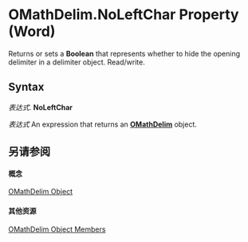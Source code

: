 
# OMathDelim.NoLeftChar Property (Word)

Returns or sets a  **Boolean** that represents whether to hide the opening delimiter in a delimiter object. Read/write.


## Syntax

 _表达式_. **NoLeftChar**

 _表达式_ An expression that returns an **[OMathDelim](6c203045-a0e0-6bf7-d8c7-01e991a3a168.md)** object.


## 另请参阅


#### 概念


[OMathDelim Object](6c203045-a0e0-6bf7-d8c7-01e991a3a168.md)
#### 其他资源


[OMathDelim Object Members](http://msdn.microsoft.com/library/b31d4866-5c38-9b49-ee74-7cf7dc371056%28Office.15%29.aspx)